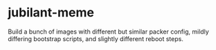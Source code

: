 # jubilant-meme

Build a bunch of images with different but similar packer config,
mildly differing bootstrap scripts, and slightly different reboot steps.

